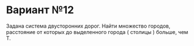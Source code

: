﻿# Вариант №12

Задана система двусторонних дорог. Найти
множество городов, расстояние от которых до
выделенного города ( столицы ) больше, чем Т.

